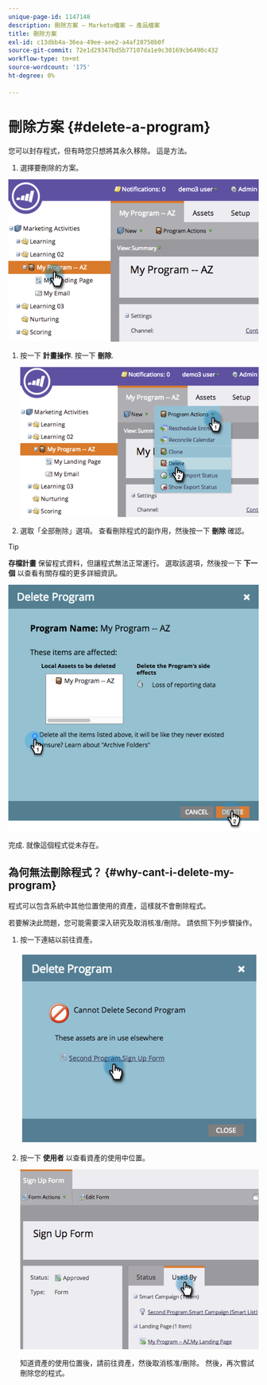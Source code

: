 ```yaml
---
unique-page-id: 1147148
description: 刪除方案 — Marketo檔案 — 產品檔案
title: 刪除方案
exl-id: c13dbb4a-36ea-49ee-aee2-a4af28750b0f
source-git-commit: 72e1d29347bd5b77107da1e9c30169cb6490c432
workflow-type: tm+mt
source-wordcount: '175'
ht-degree: 0%

---
```


# 刪除方案 {#delete-a-program}

您可以封存程式，但有時您只想將其永久移除。 這是方法。

1. 選擇要刪除的方案。

![](assets/image2014-9-23-15-3a40-3a57.png)

1. 按一下 **計畫操作**. 按一下 **刪除**.

   ![](assets/image2014-9-23-15-3a41-3a11.png)

1. 選取「全部刪除」選項。 查看刪除程式的副作用，然後按一下 **刪除** 確認。

>[!TIP]
>
>**存檔計畫** 保留程式資料，但讓程式無法正常運行。 選取該選項，然後按一下 **下一個** 以查看有關存檔的更多詳細資訊。

![](assets/2017-05-05-15-04-15.png)

完成. 就像這個程式從未存在。

## 為何無法刪除程式？ {#why-cant-i-delete-my-program}

程式可以包含系統中其他位置使用的資產，這樣就不會刪除程式。

若要解決此問題，您可能需要深入研究及取消核准/刪除。 請依照下列步驟操作。

1. 按一下連結以前往資產。

   ![](assets/image2014-9-23-15-3a42-3a10.png)

1. 按一下 **使用者** 以查看資產的使用中位置。

   ![](assets/image2014-9-23-15-3a42-3a57.png)

   知道資產的使用位置後，請前往資產，然後取消核准/刪除。 然後，再次嘗試刪除您的程式。
